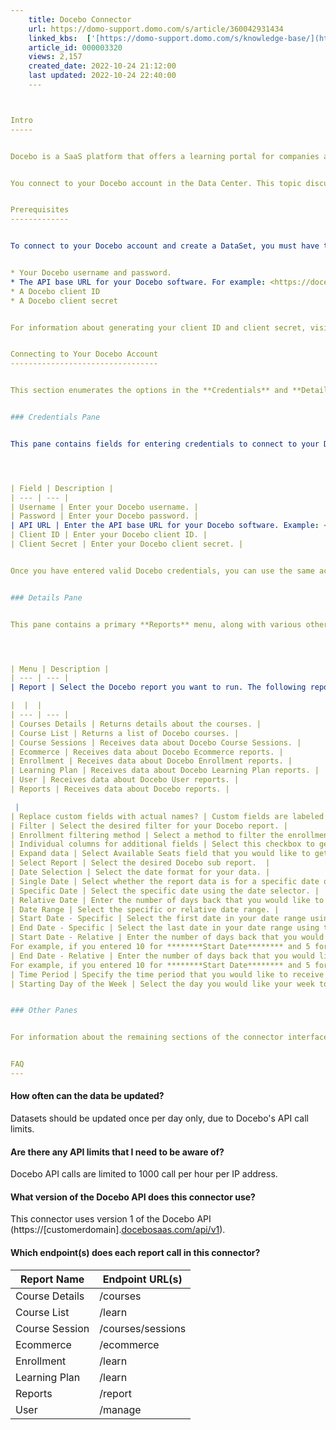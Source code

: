 ```yaml
---
    title: Docebo Connector
    url: https://domo-support.domo.com/s/article/360042931434
    linked_kbs:  ['[https://domo-support.domo.com/s/knowledge-base/](https://domo-support.domo.com/s/knowledge-base/)', '[https://domo-support.domo.com/s/](https://domo-support.domo.com/s/)', '[https://domo-support.domo.com/s/topic/0TO5w000000ZammGAC](https://domo-support.domo.com/s/topic/0TO5w000000ZammGAC)', '[https://domo-support.domo.com/s/topic/0TO5w000000ZanLGAS](https://domo-support.domo.com/s/topic/0TO5w000000ZanLGAS)', '[https://domo-support.domo.com/s/topic/0TO5w000000ZaoQGAS](https://domo-support.domo.com/s/topic/0TO5w000000ZaoQGAS)', '[https://domo-support.domo.com/s/article/360042926274](https://domo-support.domo.com/s/article/360042926274)', '[https://domo-support.domo.com/s/article/360042926054](https://domo-support.domo.com/s/article/360042926054)', '[https://domo-support.domo.com/s/article/360042931434](https://domo-support.domo.com/s/article/360042931434)', '[https://domo-support.domo.com/s/topic/0TO5w000000ZaoQGAS/api-connectors](https://domo-support.domo.com/s/topic/0TO5w000000ZaoQGAS/api-connectors)', '[https://domo-support.domo.com/s/article/360043429933](https://domo-support.domo.com/s/article/360043429933)', '[https://domo-support.domo.com/s/article/360043429953](https://domo-support.domo.com/s/article/360043429953)', '[https://domo-support.domo.com/s/article/360042925494](https://domo-support.domo.com/s/article/360042925494)', '[https://domo-support.domo.com/s/article/360043429913](https://domo-support.domo.com/s/article/360043429913)', '[https://domo-support.domo.com/s/article/4408174643607](https://domo-support.domo.com/s/article/4408174643607)', '[https://domo-support.domo.com/s/login/](https://domo-support.domo.com/s/login/)']
    article_id: 000003320
    views: 2,157
    created_date: 2022-10-24 21:12:00
    last updated: 2022-10-24 22:40:00
    ---



Intro
-----


Docebo is a SaaS platform that offers a learning portal for companies and their employees, partners and customers. Use Domo's Docebo connector to retrieve reports for courses, enrollment, learning plans, and more. To learn more about the Docebo API, visit their page ([https://www.docebo.com/lms-docebo-ap...y-integration/](https://www.docebo.com/lms-docebo-api-third-party-integration/ "https://www.docebo.com/lms-docebo-api-third-party-integration/")).  


You connect to your Docebo account in the Data Center. This topic discusses the fields and menus that are specific to the Docebo connector user interface. General information for adding DataSets, setting update schedules, and editing DataSet information is discussed in [Adding a DataSet Using a Data Connector](/s/article/360042926274).


Prerequisites
-------------


To connect to your Docebo account and create a DataSet, you must have the following:


* Your Docebo username and password.
* The API base URL for your Docebo software. For example: <https://doceboapi.docebosaas.com>
* A Docebo client ID
* A Docebo client secret


For information about generating your client ID and client secret, visit <https://www.docebo.com/knowledge-base/how-to-activate-and-manage-the-sso-and-api-app/>. Note that when configuring the app, the **Grant Type** *must*be set to **Resource Owner Password Credentials**. 


Connecting to Your Docebo Account
---------------------------------


This section enumerates the options in the **Credentials** and **Details** panes in the Docebo Connector page. The components of the other panes in this page, **Scheduling** and **Name & Describe Your DataSet**, are universal across most connector types and are discussed in greater length in [Adding a DataSet Using a Data Connector](/s/article/360042926274 "Adding a DataSet Using a Data Connector").


### Credentials Pane


This pane contains fields for entering credentials to connect to your Docebo account. The following table describes what is needed for each field:  




| Field | Description |
| --- | --- |
| Username | Enter your Docebo username. |
| Password | Enter your Docebo password. |
| API URL | Enter the API base URL for your Docebo software. Example: <https://doceboapi.docebosaas.com> |
| Client ID | Enter your Docebo client ID. |
| Client Secret | Enter your Docebo client secret. |


Once you have entered valid Docebo credentials, you can use the same account any time you go to create a new Docebo DataSet. You can manage connector accounts in the **Accounts** tab in the Data Center. For more information about this tab, see [Managing User Accounts for Connectors](/s/article/360042926054 "Managing User Accounts for Connectors").


### Details Pane


This pane contains a primary **Reports** menu, along with various other menus which may or may not appear depending on the report type you select.




| Menu | Description |
| --- | --- |
| Report | Select the Docebo report you want to run. The following reports are available:

|  |  |
| --- | --- |
| Courses Details | Returns details about the courses. |
| Course List | Returns a list of Docebo courses. |
| Course Sessions | Receives data about Docebo Course Sessions. |
| Ecommerce | Receives data about Docebo Ecommerce reports. |
| Enrollment | Receives data about Docebo Enrollment reports. |
| Learning Plan | Receives data about Docebo Learning Plan reports. |
| User | Receives data about Docebo User reports. |
| Reports | Receives data about Docebo reports. |

 |
| Replace custom fields with actual names? | Custom fields are labeled with field\_numbers by default. Select this check box to replace the custom fields with the actual names. |
| Filter | Select the desired filter for your Docebo report. |
| Enrollment filtering method | Select a method to filter the enrollments. 'All Enrollments' option will bring the data for all available enrollments. 'Select Dates' option will allow you to fetch the enrollment data for the specified date range. |
| Individual columns for additional fields | Select this checkbox to get the additional fields as individual columns. |
| Expand data | Select Available Seats field that you would like to get expanded in the data. This will cause multiple rows to show each object in the field selected. |
| Select Report | Select the desired Docebo sub report.  |
| Date Selection | Select the date format for your data. |
| Single Date | Select whether the report data is for a specific date or for a relative number of days back from today. |
| Specific Date | Select the specific date using the date selector. |
| Relative Date | Enter the number of days back that you would like to get data for in the **Days Back** field. Specify either today or 0, yesterday or 1, or today-7 or 7 to get data for 7 days into the past. |
| Date Range | Select the specific or relative date range. |
| Start Date - Specific | Select the first date in your date range using the date selector. |
| End Date - Specific | Select the last date in your date range using the date selector. |
| Start Date - Relative | Enter the number of days back that you would like to get data from (start day). Combine with ********End Date******** to create a range of represented days.
For example, if you entered 10 for ********Start Date******** and 5 for ********End Date********, the report would contain data for 10 days ago up until 5 days ago. |
| End Date - Relative | Enter the number of days back that you would like to get data to (end day). Combine with ********Start Date********to create a range of represented days.
For example, if you entered 10 for ********Start Date******** and 5 for ********End Date********, the report would contain data for 10 days ago up until 5 days ago. |
| Time Period | Specify the time period that you would like to receive data for. |
| Starting Day of the Week | Select the day you would like your week to start with. |


### Other Panes


For information about the remaining sections of the connector interface, including how to configure scheduling, retry, and update options, see [Adding a DataSet Using a Data Connector](/s/article/360042926274).  


FAQ
---
```



#### How often can the data be updated?


Datasets should be updated once per day only, due to Docebo's API call limits.


#### Are there any API limits that I need to be aware of?


Docebo API calls are limited to 1000 call per hour per IP address.


#### What version of the Docebo API does this connector use?


This connector uses version 1 of the Docebo API (https://[customerdomain].[docebosaas.com/api/v1](http://docebosaas.com/api/v1)).


#### Which endpoint(s) does each report call in this connector?




| Report Name | Endpoint URL(s) |
| --- | --- |
| Course Details | /courses |
| Course List | /learn |
| Course Session | /courses/sessions |
| Ecommerce | /ecommerce |
| Enrollment | /learn |
| Learning Plan | /learn |
| Reports | /report |
| User | /manage |


 

